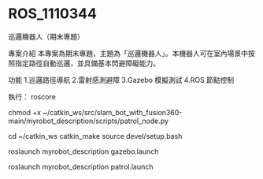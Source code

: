 # ROS_1110344
巡邏機器人（期末專題）

專案介紹
本專案為期末專題，主題為「巡邏機器人」。本機器人可在室內場景中按照指定路徑自動巡邏，並具備基本閃避障礙能力。

功能
1.巡邏路徑導航
2.雷射感測避障
3.Gazebo 模擬測試
4.ROS 節點控制

執行：
roscore

chmod +x ~/catkin_ws/src/slam_bot_with_fusion360-main/myrobot_description/scripts/patrol_node.py

cd ~/catkin_ws
catkin_make
source devel/setup.bash

roslaunch myrobot_description gazebo.launch 

roslaunch myrobot_description patrol.launch
